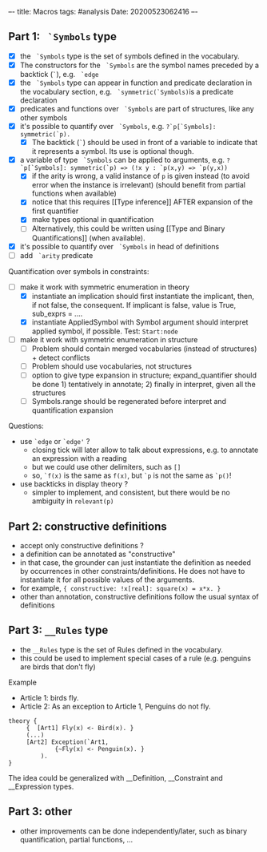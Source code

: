 –-
title: Macros
tags: #analysis
Date: 20200523062416
–-

## Part 1: `` `Symbols`` type
- [x] the `` `Symbols`` type is the set of symbols defined in the vocabulary.  
- [x] The constructors for the `` `Symbols`` are the symbol names preceded by a backtick (`` ` ``), e.g. `` `edge``
- [x] the `` `Symbols`` type can appear in function and predicate declaration in the vocabulary section, e.g. `` `symmetric(`Symbols)``is a predicate declaration
- [x] predicates and functions over `` `Symbols`` are part of structures, like any other symbols
- [x] it's possible to quantify over `` `Symbols``, e.g. ``?`p[`Symbols]: symmetric(`p).``
    - [x] The backtick  (`` ` ``) should be used in front of a variable to indicate that it represents a symbol.  Its use is optional though.
- [x] a variable of type `` `Symbols`` can be applied to arguments, e.g. ``?`p[`Symbols]: symmetric(`p) => (!x y : `p(x,y) => `p(y,x))``
    - [x]  if the arity is wrong, a valid instance of `p`  is given instead (to avoid error when the instance is irrelevant) (should benefit from partial functions when available)
    - [x] notice that this requires [[Type inference]] AFTER expansion of the first quantifier
    - [x] make types optional in quantification
    - [ ] Alternatively, this could be written using [[Type and Binary Quantifications]] (when available).
- [x] it's possible to quantify over `` `Symbols`` in head of definitions
- [ ] add `` `arity`` predicate

Quantification over symbols in constraints:
- [ ] make it work with symmetric enumeration in theory
    - [x] instantiate an implication should first instantiate the implicant, then, if not false, the consequent.  If implicant is false, value is True, sub_exprs = ….
    - [x] instantiate AppliedSymbol with Symbol argument should interpret applied symbol, if possible. Test: `Start:node`
- [ ] make it work with symmetric enumeration in structure
    - [ ] Problem should contain merged vocabularies (instead of structures) + detect conflicts
    - [ ] Problem should use vocabularies, not structures
    - [ ] option to give type expansion in structure; expand_quantifier should be done 1) tentatively in annotate; 2) finally in interpret, given all the structures
    - [ ] Symbols.range should be regenerated before interpret and quantification expansion

Questions:
* use `` `edge `` or `` `edge' `` ? 
    * closing tick will later allow to talk about expressions, e.g. to annotate an expression with a reading
    * but we could use other delimiters, such as `[]`
    * so, `` `f(x) `` is the same as `` f(x) ``, but  `` `p `` is not the same as `` `p() ``!
* use backticks in display theory ?
    * simpler to implement, and consistent, but there would be no ambiguity in `relevant(p)`

## Part 2: constructive definitions
* accept only constructive definitions ?
* a definition can be annotated as "constructive"
* in that case, the grounder can just instantiate the definition as needed by occurrences in other constraints/definitions.  He does not have to instantiate it for all possible values of the arguments.
* for example, `{ constructive: !x[real]: square(x) = x*x. }` 
* other than annotation, constructive definitions follow the usual syntax of definitions

## Part 3: `__Rules` type
* the `__Rules` type is the set of Rules defined in the vocabulary.  
* this could be used to implement special cases of a rule (e.g. penguins are birds that don't fly)

Example
- Article 1: birds fly.  
- Article 2: As an exception to Article 1, Penguins do not fly.  

```
theory {  
     {  [Art1] Fly(x) <- Bird(x). }  
     (...)  
     [Art2] Exception(`Art1,  
             {~Fly(x) <- Penguin(x). }  
         ).
}
```
The idea could be generalized with \_\_Definition, \_\_Constraint and __Expression types.

## Part 3: other
* other improvements can be done independently/later, such as binary quantification, partial functions, …

